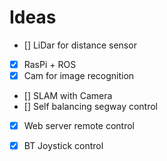 # Ideas
- [] LiDar for distance sensor
- [x] RasPi + ROS 
- [x] Cam for image recognition
- [] SLAM with Camera
- [] Self balancing segway control
- [x] Web server remote control
- [x] BT Joystick control

